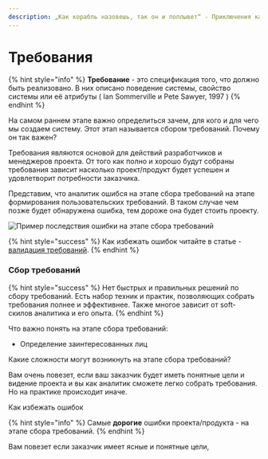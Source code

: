 ```yaml
---
description: „Как корабль назовешь, так он и поплывет“ - Приключения капитана Врунгеля
---
```


# Требования

{% hint style="info" %}
**Требование** - это спецификация того, что должно быть реализовано. В них описано поведение системы, свойство системы или её атрибуты ( Ian Sommerville и Pete Sawyer, 1997 )
{% endhint %}

На самом раннем этапе важно определиться зачем, для кого и для чего мы создаем систему. Этот этап называется сбором требований. Почему он так важен?

Требования являются основой для действий разработчиков и менеджеров проекта. От того как полно и хорошо будут собраны требования зависит насколько проект/продукт будет успешен и удовлетворит потребности заказчика.

Представим, что аналитик ошибся на этапе сбора требований на этапе формирования пользовательских требований. В таком случае чем позже будет обнаружена ошибка, тем дороже она будет стоить проекту.&#x20;

![Пример последствия ошибки на этапе сбора требований](<../../.gitbook/assets/Ошибка на этапе сбора требований (1).jpg>)

{% hint style="success" %}
Как избежать ошибок читайте в статье - [валидация требований](upravlenie-trebovaniyami.md).
{% endhint %}

### Сбор требований

{% hint style="success" %}
Нет быстрых и правильных решений по сбору требований. Есть набор техник и практик, позволяющих собрать требования полнее и эффективнее. Также многое зависит от soft-скилов аналитика и его опыта.&#x20;
{% endhint %}

Что важно понять на этапе сбора требований:

* Определение заинтересованных лиц



Какие сложности могут возникнуть на этапе сбора требований?

Вам очень повезет, если ваш заказчик будет иметь понятные цели и видение проекта и вы как аналитик сможете легко собрать требования. Но на практике происходит иначе.

Как избежать ошибок

{% hint style="info" %}
Самые **дорогие** ошибки проекта/продукта - на этапе сбора требований.
{% endhint %}



Вам повезет если заказчик имеет ясные и понятные цели, &#x20;

